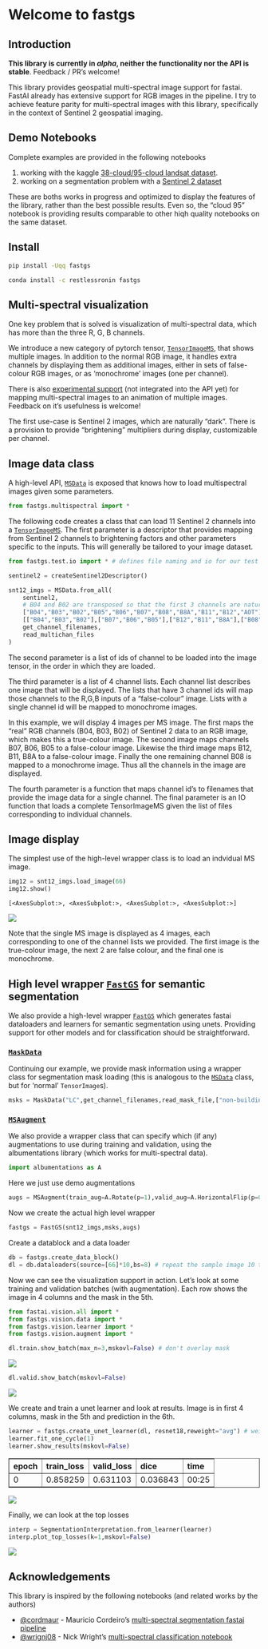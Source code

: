 Welcome to fastgs
================

<!-- WARNING: THIS FILE WAS AUTOGENERATED! DO NOT EDIT! -->

## Introduction

**This library is currently in *alpha*, neither the functionality nor
the API is stable**. Feedback / PR’s welcome!

This library provides geospatial multi-spectral image support for
fastai. FastAI already has extensive support for RGB images in the
pipeline. I try to achieve feature parity for multi-spectral images with
this library, specifically in the context of Sentinel 2 geospatial
imaging.

## Demo Notebooks

Complete examples are provided in the following notebooks

1.  working with the kaggle [38-cloud/95-cloud landsat
    dataset](https://www.kaggle.com/code/restlessronin/cloud95-fastai-with-fastgs-multispectral-support).
2.  working on a segmentation problem with a [Sentinel 2
    dataset](https://www.kaggle.com/code/restlessronin/lila-sentinel-2-segmentation-with-fastai)

These are boths works in progress and optimized to display the features
of the library, rather than the best possible results. Even so, the
“cloud 95” notebook is providing results comparable to other hiqh
quality notebooks on the same dataset.

## Install

``` sh
pip install -Uqq fastgs
```

``` sh
conda install -c restlessronin fastgs
```

## Multi-spectral visualization

One key problem that is solved is visualization of multi-spectral data,
which has more than the three R, G, B channels.

We introduce a new category of pytorch tensor,
[`TensorImageMS`](https://restlessronin.github.io/fastgs/vision.core.html#tensorimagems),
that shows multiple images. In addition to the normal RGB image, it
handles extra channels by displaying them as additional images, either
in sets of false-colour RGB images, or as ‘monochrome’ images (one per
channel).

There is also [experimental
support](07a_vision.core.ipynb#animating-multiple-images) (not
integrated into the API yet) for mapping multi-spectral images to an
animation of multiple images. Feedback on it’s usefulness is welcome!

The first use-case is Sentinel 2 images, which are naturally “dark”.
There is a provision to provide “brightening” multipliers during
display, customizable per channel.

## Image data class

A high-level API,
[`MSData`](https://restlessronin.github.io/fastgs/multispectral.html#msdata)
is exposed that knows how to load multispectral images given some
parameters.

``` python
from fastgs.multispectral import *
```

The following code creates a class that can load 11 Sentinel 2 channels
into a
[`TensorImageMS`](https://restlessronin.github.io/fastgs/vision.core.html#tensorimagems).
The first parameter is a descriptor that provides mapping from Sentinel
2 channels to brightening factors and other parameters specific to the
inputs. This will generally be tailored to your image dataset.

``` python
from fastgs.test.io import * # defines file naming and io for our test samples

sentinel2 = createSentinel2Descriptor()

snt12_imgs = MSData.from_all(
    sentinel2,
    # B04 and B02 are transposed so that the first 3 channels are natural R,G,B channels
    ["B04","B03","B02","B05","B06","B07","B08","B8A","B11","B12","AOT"],
    [["B04","B03","B02"],["B07","B06","B05"],["B12","B11","B8A"],["B08"]],
    get_channel_filenames,
    read_multichan_files
)
```

The second parameter is a list of ids of channel to be loaded into the
image tensor, in the order in which they are loaded.

The third parameter is a list of 4 channel lists. Each channel list
describes one image that will be displayed. The lists that have 3
channel ids will map those channels to the R,G,B inputs of a
“false-colour” image. Lists with a single channel id will be mapped to
monochrome images.

In this example, we will display 4 images per MS image. The first maps
the “real” RGB channels (B04, B03, B02) of Sentinel 2 data to an RGB
image, which makes this a true-colour image. The second image maps
channels B07, B06, B05 to a false-colour image. Likewise the third image
maps B12, B11, B8A to a false-colour image. Finally the one remaining
channel B08 is mapped to a monochrome image. Thus all the channels in
the image are displayed.

The fourth parameter is a function that maps channel id’s to filenames
that provide the image data for a single channel. The final parameter is
an IO function that loads a complete TensorImageMS given the list of
files corresponding to individual channels.

## Image display

The simplest use of the high-level wrapper class is to load an indvidual
MS image.

``` python
img12 = snt12_imgs.load_image(66)
img12.show()
```

    [<AxesSubplot:>, <AxesSubplot:>, <AxesSubplot:>, <AxesSubplot:>]

![](index_files/figure-gfm/cell-4-output-2.png)

Note that the single MS image is displayed as 4 images, each
corresponding to one of the channel lists we provided. The first image
is the true-colour image, the next 2 are false colour, and the final one
is monochrome.

## High level wrapper [`FastGS`](https://restlessronin.github.io/fastgs/multispectral.html#fastgs) for semantic segmentation

We also provide a high-level wrapper
[`FastGS`](https://restlessronin.github.io/fastgs/multispectral.html#fastgs)
which generates fastai dataloaders and learners for semantic
segmentation using unets. Providing support for other models and for
classification should be straightforward.

### [`MaskData`](https://restlessronin.github.io/fastgs/multispectral.html#maskdata)

Continuing our example, we provide mask information using a wrapper
class for segmentation mask loading (this is analogous to the
[`MSData`](https://restlessronin.github.io/fastgs/multispectral.html#msdata)
class, but for ‘normal’ `TensorImage`s).

``` python
msks = MaskData("LC",get_channel_filenames,read_mask_file,["non-building","building"])
```

### [`MSAugment`](https://restlessronin.github.io/fastgs/multispectral.html#msaugment)

We also provide a wrapper class that can specify which (if any)
augmentations to use during training and validation, using the
albumentations library (which works for multi-spectral data).

``` python
import albumentations as A
```

Here we just use demo augmentations

``` python
augs = MSAugment(train_aug=A.Rotate(p=1),valid_aug=A.HorizontalFlip(p=0.33))
```

Now we create the actual high level wrapper

``` python
fastgs = FastGS(snt12_imgs,msks,augs)
```

Create a datablock and a data loader

``` python
db = fastgs.create_data_block()
dl = db.dataloaders(source=[66]*10,bs=8) # repeat the sample image 10 times
```

Now we can see the visualization support in action. Let’s look at some
training and validation batches (with augmentation). Each row shows the
image in 4 columns and the mask in the 5th.

``` python
from fastai.vision.all import *
from fastgs.vision.data import *
from fastgs.vision.learner import *
from fastgs.vision.augment import *
```

``` python
dl.train.show_batch(max_n=3,mskovl=False) # don't overlay mask
```

![](index_files/figure-gfm/cell-11-output-1.png)

``` python
dl.valid.show_batch(mskovl=False)
```

![](index_files/figure-gfm/cell-12-output-1.png)

We create and train a unet learner and look at results. Image is in
first 4 columns, mask in the 5th and prediction in the 6th.

``` python
learner = fastgs.create_unet_learner(dl, resnet18,reweight="avg") # weights of n > 3 channels are set to average of first 3 channels
learner.fit_one_cycle(1)
learner.show_results(mskovl=False)
```

<table border="1" class="dataframe">
  <thead>
    <tr style="text-align: left;">
      <th>epoch</th>
      <th>train_loss</th>
      <th>valid_loss</th>
      <th>dice</th>
      <th>time</th>
    </tr>
  </thead>
  <tbody>
    <tr>
      <td>0</td>
      <td>0.858259</td>
      <td>0.631103</td>
      <td>0.036843</td>
      <td>00:25</td>
    </tr>
  </tbody>
</table>

![](index_files/figure-gfm/cell-13-output-6.png)

Finally, we can look at the top losses

``` python
interp = SegmentationInterpretation.from_learner(learner)
interp.plot_top_losses(k=1,mskovl=False)
```

![](index_files/figure-gfm/cell-14-output-5.png)

## Acknowledgements

This library is inspired by the following notebooks (and related works
by the authors)

- [@cordmaur](https://github.com/cordmaur) - Mauricio Cordeiro’s
  [multi-spectral segmentation fastai
  pipeline](https://www.kaggle.com/code/cordmaur/remotesensing-fastai2-multiband-augmentations/notebook)
- [@wrignj08](https://github.com/wrignj08) - Nick Wright’s
  [multi-spectral classification
  notebook](https://dpird-dma.github.io/blog/Multispectral-image-classification-Transfer-Learning//)
